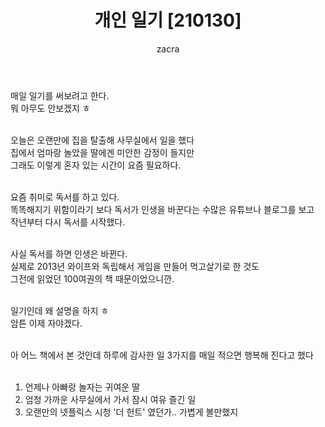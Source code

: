 ﻿---
layout: post
title:  "개인 일기 [210130]"
author: zacra
categories: [ 일기 ]
tags: [일기,일상,기록]
description: "개인적인 일기"
---

매일 일기를 써보려고 한다. <br/>
뭐 아무도 안보겠지 ㅎ<br/><br/>

오늘은 오랜만에 집을 탈출해 사무실에서 일을 했다<br/>
집에서 엄마랑 놀았을 딸에겐 미안한 감정이 들지만<br/>
그래도 이렇게 혼자 있는 시간이 요즘 필요하다.<br/><br/>

요즘 취미로 독서를 하고 있다.<br/>
똑똑해지기 위함이라기 보다 독서가 인생을 바꾼다는 수많은 유튜브나 블로그를 보고<br/>
작년부터 다시 독서를 시작했다.<br/><br/>

사실 독서를 하면 인생은 바뀐다.<br/>
실제로 2013년 와이프와 독립해서 게임을 만들어 먹고살기로 한 것도<br/>
그전에 읽었던 100여권의 책 때문이었으니깐.<br/><br/>

일기인데 왜 설명을 하지 ㅎ<br/>
암튼 이제 자야겠다.<br/><br/>

아 어느 책에서 본 것인데 하루에 감사한 일 3가지를 매일 적으면 행복해 진다고 했다<br/><br/>

1. 언제나 아빠랑 놀자는 귀여운 딸<br/>
2. 엄청 가까운 사무실에서 가서 잠시 여유 즐긴 일<br/>
3. 오랜만의 넷플릭스 시청 '더 헌트' 였던가.. 가볍게 볼만했지<br/>

